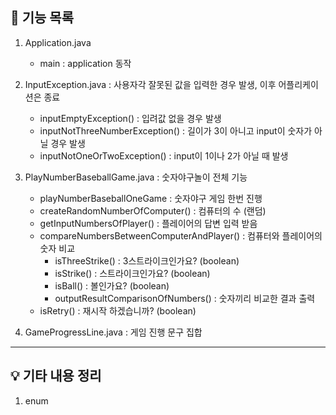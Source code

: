 
## 📄 기능 목록
1. Application.java
   - main : application 동작
   
2. InputException.java : 사용자각 잘못된 값을 입력한 경우 발생, 이후 어플리케이션은 종료
   - inputEmptyException() : 입려값 없을 경우 발생 
   - inputNotThreeNumberException() : 길이가 3이 아니고 input이 숫자가 아닐 경우 발생 
   - inputNotOneOrTwoException() : input이 1이나 2가 아닐 때 발생
   
3. PlayNumberBaseballGame.java : 숫자야구놀이 전체 기능
   - playNumberBaseballOneGame : 숫자야구 게임 한번 진행 
   - createRandomNumberOfComputer() : 컴퓨터의 수 (랜덤)
   - getInputNumbersOfPlayer() : 플레이어의 답변 입력 받음 
   - compareNumbersBetweenComputerAndPlayer() : 컴퓨터와 플레이어의 숫자 비교 
     - isThreeStrike() : 3스트라이크인가요? (boolean)
     - isStrike() : 스트라이크인가요? (boolean)
     - isBall() : 볼인가요? (boolean)
     - outputResultComparisonOfNumbers() : 숫자끼리 비교한 결과 출력
   - isRetry() : 재시작 하겠습니까? (boolean)
   
4. GameProgressLine.java : 게임 진행 문구 집합

---
## 💡 기타 내용 정리
1. enum